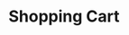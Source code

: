 # Shopping Cart

<!-- App is hosted live on [GitHub pages](https://junyuhuang.github.io/top-shopping-cart). -->
